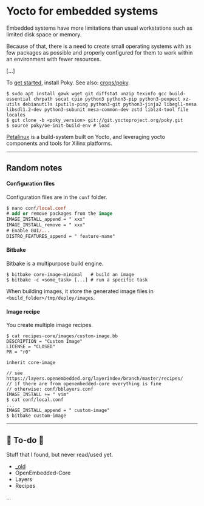 # Yocto for embedded systems

<div class="row row-cols-md-2"><div>

Embedded systems have more limitations than usual workstations such as limited disk space or memory.

Because of that, there is a need to create small operating systems with as few packages as possible and properly configured for them to work within an environment with fewer resources.

[...]
</div><div>

To [get started](https://docs.yoctoproject.org/brief-yoctoprojectqs/index.html), install Poky. See also: [crops/poky](https://github.com/crops/poky-container).

```shell!
$ sudo apt install gawk wget git diffstat unzip texinfo gcc build-essential chrpath socat cpio python3 python3-pip python3-pexpect xz-utils debianutils iputils-ping python3-git python3-jinja2 libegl1-mesa libsdl1.2-dev python3-subunit mesa-common-dev zstd liblz4-tool file locales
$ git clone -b <poky_version> git://git.yoctoproject.org/poky.git
$ source poky/oe-init-build-env # load
```

[Petalinux](petalinux.md) is a build-system built on Yocto, and leveraging yocto components and tools for Xilinx platforms.
</div></div>

<hr class="sep-both">

## Random notes

<div class="row row-cols-md-2"><div>

#### Configuration files

Configuration files are in the `conf` folder.

```ps
$ nano conf/local.conf
# add or remove packages from the image
IMAGE_INSTALL_append = " xxx"
IMAGE_INSTALL_remove = " xxx"
# Enable GUI/...
DISTRO_FEATURES_append = " feature-name" 
```

#### Bitbake

Bitbake is a multipurpose build engine. 

```shell!
$ bitbake core-image-minimal   # build an image
$ bitbake -c <some_task> [...] # run a specific task
```

When building images, it store the generated image files in `<build_folder>/tmp/deploy/images`.
</div><div>

#### Image recipe

You create multiple image recipes.

```shell!
$ cat recipes-core/images/custom-image.bb
DESCRIPTION = "Custom Image"
LICENSE = "CLOSED"
PR = "r0"

inherit core-image

// see https://layers.openembedded.org/layerindex/branch/master/recipes/
// if there are from openembedded-core everything is fine
// otherwise: conf/bblayers.conf
IMAGE_INSTALL += " vim"
$ cat conf/local.conf
...
IMAGE_INSTALL_append = " custom-image"
$ bitbake custom-image
```
</div></div>

<hr class="sep-both">

## 👻 To-do 👻

Stuff that I found, but never read/used yet.

<div class="row row-cols-md-2"><div>

* [_old](_old.md)
* OpenEmbedded-Core
* Layers
* Recipes
</div><div>

...
</div></div>